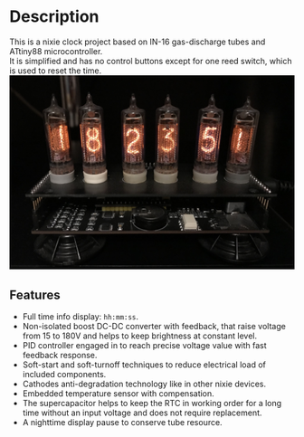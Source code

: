 # Description
This is a nixie clock project based on IN-16 gas-discharge tubes and ATtiny88 microcontroller.  
It is simplified and has no control buttons except for one reed switch, which is used to reset the time.
![Clock common view](images/Clock.JPG)

## Features
* Full time info display: `hh:mm:ss`.
* Non-isolated boost DC-DC converter with feedback, that raise voltage from 15 to 180V
and helps to keep brightness at constant level.
* PID controller engaged in to reach precise voltage value with fast feedback response.
* Soft-start and soft-turnoff techniques to reduce electrical load of included components.
* Cathodes anti-degradation technology like in other nixie devices.
* Embedded temperature sensor with compensation.
* The supercapacitor helps to keep the RTC in working order for a long time without an input voltage and does not require replacement.
* A nighttime display pause to conserve tube resource.

